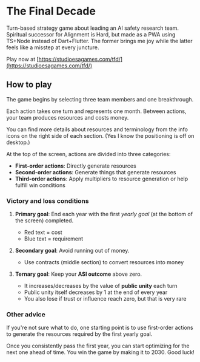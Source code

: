 # The Final Decade

Turn-based strategy game about leading an AI safety research team. Spiritual successor for Alignment is Hard, but made as a PWA using TS+Node instead of Dart+Flutter. The former brings me joy while the latter feels like a misstep at every juncture.

Play now at [https://studioesagames.com/tfd/](https://studioesagames.com/tfd/)

## How to play

The game begins by selecting three team members and one breakthrough.

Each action takes one turn and represents one month. Between actions, your team produces resources and costs money.

You can find more details about resources and terminology from the info icons on the right side of each section. (Yes I know the positioning is off on desktop.)

At the top of the screen, actions are divided into three categories:

- **First-order actions**: Directly generate resources  
- **Second-order actions**: Generate things that generate resources  
- **Third-order actions**: Apply multipliers to resource generation or help fulfill win conditions

### Victory and loss conditions

1. **Primary goal**: End each year with the first *yearly goal* (at the bottom of the screen) completed.  
   - Red text = cost  
   - Blue text = requirement  

2. **Secondary goal**: Avoid running out of money.  
   - Use contracts (middle section) to convert resources into money  

3. **Ternary goal**: Keep your **ASI outcome** above zero.  
   - It increases/decreases by the value of **public unity** each turn  
   - Public unity itself decreases by 1 at the end of every year  
   - You also lose if trust or influence reach zero, but that is very rare

### Other advice

If you're not sure what to do, one starting point is to use first-order actions to generate the resources required by the first yearly goal.  

Once you consistently pass the first year, you can start optimizing for the next one ahead of time. You win the game by making it to 2030. Good luck!
